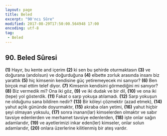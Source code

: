 ```yaml
---
layout: page
title: Beled
excerpt: "90'ncı Sûre"
modified: 2017-08-29T17:50:00.564948 17:00
encoding: utf-8
tag: 
 - Beled
---
```


## 90. Beled Sûresi

**(1)** Hayır, bu kente and içerim 
**(2)** ki sen bu şehirde oturmaktasın
**(3)** ve doğurana (andolsun) ve doğurduğuna
**(4)** elbette zorluk arasında insanı biz yarattık
**(5)** hiç kimsenin kendisine güç yetiremeyecek mi sanıyor?
**(6)** Ben birçok mal ettim telef diyor.
**(7)** Kimsenin kendisini görmediğini mi sanıyor?
**(8)** Biz vermedik mi? Ona iki göz,
**(9)** ve iki dudak ve bir dil,
****(10)**** ve ona iki (tepe) yol gösterdik.
****(11)**** Fakat o sarp yokuşa atılamadı.
****(12)**** Sarp yokuşun ne olduğunu sana bildiren nedir? 
****(13)**** Bir köleyi çözmektir (azad etmek),
****(14)**** yahut açlık gününde doyurmaktır,
****(15)**** akraba olan yetimi,
****(16)**** yahut hiçbir şeyi olmayan yoksulu,
****(17)**** sonra inanan(lar) kimselerden olmaktır ve sabır tavsiye edenlerden ve merhamet tavsiye edenlerden, 
****(18)**** işte onlar sağın adamlarıdır,
****(19)**** ve ayetlerimizi inkar eden(ler) kimseler, onlar solun adamlarıdır,
****(20)**** onlara üzerlerine kilitlenmiş bir ateş vardır. 
